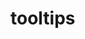 # tooltips

<template>
    <y-tooltips placement="top" trigger="hover">
    	<y-button slot="html">blue</y-button>
    </y-tooltips>
    <y-tooltips placement="top" trigger="hover" theme="dark">
    	<y-button slot="html">blue</y-button>
    </y-tooltips>
    <y-tooltips placement="top-left" trigger="hover" theme="dark">
    	<y-button slot="html">blue</y-button>
    </y-tooltips>
    <y-tooltips placement="top-right" trigger="hover" theme="dark">
    	<y-button slot="html">blue</y-button>
    </y-tooltips>
    <y-tooltips placement="bottom" trigger="hover" theme="dark">
    	<y-button slot="html">blue</y-button>
    </y-tooltips>
    <y-tooltips placement="bottom-right" trigger="hover" theme="dark">
    	<y-button slot="html">blue</y-button>
    </y-tooltips>
    <y-tooltips placement="bottom-left" trigger="hover" theme="dark">
    	<y-button slot="html">blue</y-button>
    </y-tooltips>
    <y-tooltips placement="right-top" trigger="hover" theme="dark">
    	<y-button slot="html">blue</y-button>
    </y-tooltips>
    <y-tooltips placement="right-bottom" trigger="hover" theme="dark">
    	<y-button slot="html">blue</y-button>
    </y-tooltips>
    <y-tooltips placement="left-top" trigger="hover" theme="dark">
    	<y-button slot="html">blue</y-button>
    </y-tooltips>
    <y-tooltips placement="left-bottom" trigger="hover" theme="dark">
    	<y-button slot="html">blue</y-button>
    </y-tooltips>
</template>
